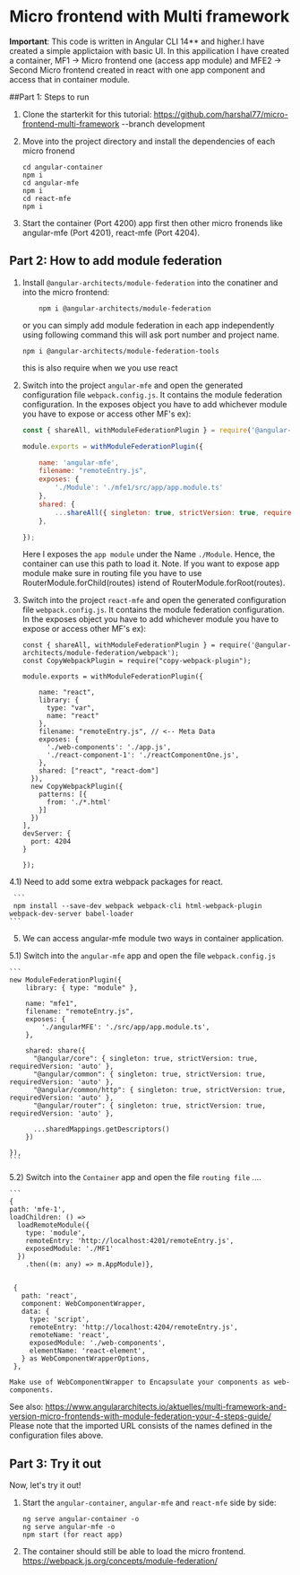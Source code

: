 # Micro frontend with Multi framework
**Important**: This code is written in Angular CLI 14** and higher.I have created a simple applictaion with basic UI. In this appilication I have created a container, MF1 -> Micro frontend one (access app module) and MFE2 -> Second Micro frontend created in react with one app component and access that in container module.

##Part 1: Steps to run

1. Clone the starterkit for this tutorial:
   https://github.com/harshal77/micro-frontend-multi-framework --branch development

2. Move into the project directory and install the dependencies of each micro fronend 

    ```
    cd angular-container
    npm i
    cd angular-mfe
    npm i
    cd react-mfe
    npm i
    ```

3. Start the container (Port 4200) app first then other micro fronends like angular-mfe (Port 4201), react-mfe (Port 4204).



## Part 2: How to add module federation


1. Install ``@angular-architects/module-federation`` into the conatiner and into the micro frontend:

    ```
        npm i @angular-architects/module-federation

    ```
    or you can simply add module federation in each app independently using following command this will ask port number and project name.
    
    ```
    npm i @angular-architects/module-federation-tools  
    ```
    this is also require when we you use react


3. Switch into the project ``angular-mfe`` and open the generated configuration file ``webpack.config.js``. It contains the module federation configuration. In the exposes object you have to add whichever module you have to expose or access other MF's ex):

    ```javascript
    const { shareAll, withModuleFederationPlugin } = require('@angular-architects/module-federation/webpack');

    module.exports = withModuleFederationPlugin({

        name: 'angular-mfe',
        filename: "remoteEntry.js",
        exposes: {
            './Module': './mfe1/src/app/app.module.ts'
        },
        shared: {
            ...shareAll({ singleton: true, strictVersion: true, requiredVersion: 'auto' }),
        },

    });
    ```

    Here I  exposes the ``app module`` under the Name ``./Module``. Hence, the container can use this path to load it.
    Note. If you want to expose app module make sure in routing file you have to use RouterModule.forChild(routes) istend of   RouterModule.forRoot(routes).

4. Switch into the project ``react-mfe`` and open the generated configuration file ``webpack.config.js``. It contains the module federation configuration. In the exposes object you have to add whichever module you have to expose or access other MF's ex):

    ```
    const { shareAll, withModuleFederationPlugin } = require('@angular-architects/module-federation/webpack');
    const CopyWebpackPlugin = require("copy-webpack-plugin");

    module.exports = withModuleFederationPlugin({

        name: "react",
        library: {
          type: "var",
          name: "react"
        },
        filename: "remoteEntry.js", // <-- Meta Data
        exposes: {
          './web-components': './app.js',
          './react-component-1': './reactComponentOne.js',
        },
        shared: ["react", "react-dom"]
      }),
      new CopyWebpackPlugin({
        patterns: [{
          from: './*.html'
        }]
      })
    ],
    devServer: {
      port: 4204
    }

    });
    ```
4.1) Need to add some extra webpack packages for react.

     ```
     npm install --save-dev webpack webpack-cli html-webpack-plugin webpack-dev-server babel-loader
    ```
    

5. We can access angular-mfe module two ways in container application.

  
5.1) Switch into the ``angular-mfe`` app and open the file ``webpack.config.js``


    ```
    new ModuleFederationPlugin({
        library: { type: "module" },

        name: "mfe1",
        filename: "remoteEntry.js",
        exposes: {
            './angularMFE': './src/app/app.module.ts',
        },          

        shared: share({
          "@angular/core": { singleton: true, strictVersion: true, requiredVersion: 'auto' }, 
          "@angular/common": { singleton: true, strictVersion: true, requiredVersion: 'auto' }, 
          "@angular/common/http": { singleton: true, strictVersion: true, requiredVersion: 'auto' }, 
          "@angular/router": { singleton: true, strictVersion: true, requiredVersion: 'auto' },

          ...sharedMappings.getDescriptors()
        })
        
    }),
    ```


5.2) Switch into the ``Container`` app and open the file ``routing file``
....

    ```
    {
    path: 'mfe-1',
    loadChildren: () =>
      loadRemoteModule({
        type: 'module',
        remoteEntry: 'http://localhost:4201/remoteEntry.js',
        exposedModule: './MF1'
      })
        .then((m: any) => m.AppModule)},


 ```

  {
    path: 'react',
    component: WebComponentWrapper,
    data: {
      type: 'script',
      remoteEntry: 'http://localhost:4204/remoteEntry.js',
      remoteName: 'react',
      exposedModule: './web-components',
      elementName: 'react-element',
    } as WebComponentWrapperOptions,
  },
  ```


    Make use of WebComponentWrapper to Encapsulate your components as web-components.
See also: https://www.angulararchitects.io/aktuelles/multi-framework-and-version-micro-frontends-with-module-federation-your-4-steps-guide/
    Please note that the imported URL consists of the names defined in the configuration files above.
  

## Part 3: Try it out

Now, let's try it out!

1. Start the ``angular-container``,  ``angular-mfe`` and ``react-mfe`` side by side:

    ```
    ng serve angular-container -o
    ng serve angular-mfe -o
    npm start (for react app)
    ```


4. The container should still be able to load the micro frontend.
https://webpack.js.org/concepts/module-federation/
